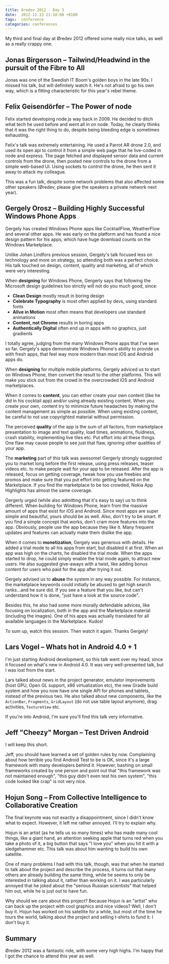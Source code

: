 ```yaml
---
title: Oredev 2012 - Day 3
date:  2012-11-13 21:10:00 +0100
tags:  conference
categories: conferences
---
```


My third and final day at Øredev 2012 offered some really nice talks, as well as
a really crappy one.


## Jonas Birgersson – Tailwind/Headwind in the pursuit of the Fibre to All

Jonas was one of the Swedish IT Boom's golden boys in the late 90s. I missed his
talk, but will definitely watch it. He's not afraid to go his own way, which is
a fitting characteristic for this year's rebel theme.


## Felix Geisendörfer – The Power of node

Felix started developing node.js way back in 2009. He decided to ditch what tech
he used before and went all in on node. Today, he clearly thinks that it was the
right thing to do, despite being bleeding edge is sometimes exhausting.

Felix's talk was extremely entertaining. He used a Parrot AR drone 2.0, and used
its open api to control it from a simple web page that he live-coded in node and
express. The page fetched and displayed sensor data and current controls from the
drone, then posted new controls to the drone from a simple web-based UI. Using 
sockets to control the drone, he then sent it away to attack my colleague.

This was a fun talk, despite some network problems that also affected some other
speakers (Øredev, please give the speakers a private network next year).


## Gergely Orosz – Building Highly Successful Windows Phone Apps

Gergely has created Windows Phone apps like CocktailFlow, WeatherFlow and several
other apps. He was early on the platform and has found a nice design pattern for
his apps, which have huge download counts on the Windows Marketplace.

Unlike Johan Lindfors previous session, Gergely's talk focused less on technology
and more on strategy, so attending both was a perfect choice. His talk touched on
design, content, quality and marketing, all of which were very interesting.

When **designing** for Windows Phone, Gergerly says that following the Microsoft
design guidelines too strictly will not do you much good, since:

* **Clean Design** mostly result in boring design
* **Celebrate Typography** is most often applied by devs, using standard fonts
* **Alive in Motion** most often means that developers use standard animations
* **Content, not Chrome** results in boring apps
* **Authentically Digital** often end up in apps with no graphics, just gradients

I totally agree, judging from the many Windows Phone apps that I've seen so far.
Gergely's apps demonstrate Windows Phone's ability to provide us with fresh apps,
that feel way more modern than most iOS and Android apps do.

When **designing** for multiple mobile platforms, Gergely adviced us to start on
Windows Phone, then convert the result to the other platforms. This will make you
stick out from the crowd in the overcrowded iOS and Android marketplaces.

When it comes to **content**, you can either create your own content (like he did
in his cocktail app) and/or using already existing content. When you create your
own, content try to minimize future headaches by making the content management as
simple as possible. When using existing content, be careful to not use copyrighted
material without permission.

The perceived **quality** of the app is the sum of all factors, from marketplace
presentation to image and text quality, load times, animations, fluidness, crash
stability, implementing live tiles etc. Put effort into all these things. One
flaw may cause people to see just that flaw, ignoring other qualities of your app.

The **marketing** part of this talk was awesome! Gergerly strongly suggested you
to market long before the first release, using press releases, teaser videos etc.
to make people wait for your app to be released. After the app is released, focus
on getting coverage, tweak how you use freebies and promos and make sure that you
put effort into getting featured on the Marketplace. If you find the marketplace
to be too crowded, Nokia App Highlights has almost the same coverage.

Gergerly urged (while also admitting that it's easy to say) us to think different.
When building for Windows Phone, learn from the massive amount of apps that exist
for iOS and Android. Since most apps are super simple and beautiful, yours should
be as well. Also, don't try to be smart. If you find a simple concept that works,
don't cram more features into the app. Obviously, people use the app because they
like it. Many frequent updates and features can actually make them dislike the app.

When it comes to **monetization**, Gergely was generous with details. He added a
trial mode to all his apps from start, but disabled it at first. When an app was
high on the charts, he disabled the trial mode. When the apps started to drop, he
could simply enable the trial mode again, to attract new users. He also suggested
give-aways with a twist, like adding bonus content for users who paid for the app
after trying it out.

Gergely advised us to **abuse** the system in any way possible. For instance, the
marketplace keywords could initially be abused to get high search ranks...and he
sure did. If you see a feature that you like, but can't understand how it is done,
"just have a look at the source code".

Besides this, he also had some more morally defendable advices, like focusing on
localization, both in the app and the Marketplace material (including the images).
One of his apps was actually translated for all available languages in the
 Marketplace. Kudos!

To sum up, watch this session. Then watch it again. Thanks Gergely!


## Lars Vogel – Whats hot in Android 4.0 + 1

I'm just starting Android development, so this talk went over my head, since it
focused on what's new in Android 4.0. It was very well-presented talk, but I was
lost from the start.

Lars talked about news in the project generator, emulator improvements (host GPU, 
Open GL support, x86 virtualization etc), the new Gradle build system and how
you now have one single API for phones and tablets, instead of the previous two.
He also talked about new components, like the `ActionBar`, `Fragments`, `GridLayout`
(do not use table layout anymore), drag activities, `TextureView` etc.

If you're into Android, I'm sure you'll find this talk very informative.


## Jeff "Cheezy" Morgan – Test Driven Android

I will keep this short.

Jeff, you should have learned a set of golden rules by now. Complaining about how 
terrible you find Android Test to be is OK, since it's a large framework with many
developers behind it. However, bashing on small frameworks created by one person 
and point out that "this framework was not maintained enough", "this guy didn't 
even test his own system", "this code looked like crap" is not very nice.


## Hojun Song – From Collective Intelligence to Collaborative Creation

The final keynote was not exactly a disappointment, since I didn't know what to
expect. However, it left me rather annoyed. I'll try to explain why.

Hojun is an artist (as he tells us so many times) who has made many cool things,
like a giant hand, an attention seeking apple that turns red when you take a photo
of it, a big button that says "I love you" when you hit it with a sledgehammer etc.
This talk was about him wanting to build his own satellite. 

One of many problems I had with this talk, though, was that when he started to talk 
about the project and describe the process, it turns out that many others are already 
building the same thing, while he seems to only be interested in talking about it, 
rather than working on it. I was particularly annoyed that he joked about the "serious 
Russian scientists" that helped him out, while he is just out to have fun.

Why should we care about this project? Because Hojun is an "artist" who can back up 
the project with cool graphics and nice videos? Well, I don't buy it. Hojun has worked
 on his satellite for a while, but most of the time he tours the world, talking about
  the project and selling t-shirts to fund it. I don't buy it.


## Summary

Øredev 2012 was a fantastic ride, with some very high highs. I'm happy that I got
the chance to attend this year as well.